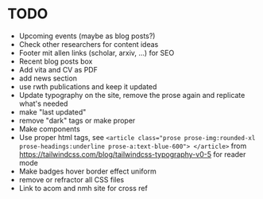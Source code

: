 # TODO

- Upcoming events (maybe as blog posts?)
- Check other researchers for content ideas
- Footer mit allen links (scholar, arxiv, ...) for SEO
- Recent blog posts box
- Add vita and CV as PDF
- add news section
- use rwth publications and keep it updated
- Update typography on the site, remove the prose again and replicate what's needed
- make "last updated"
- remove "dark" tags or make proper
- Make components
- Use proper html tags, see `<article class="prose prose-img:rounded-xl prose-headings:underline prose-a:text-blue-600"> </article>` from https://tailwindcss.com/blog/tailwindcss-typography-v0-5 for reader mode
- Make badges hover border effect uniform
- remove or refractor all CSS files
- Link to acom and nmh site for cross ref
